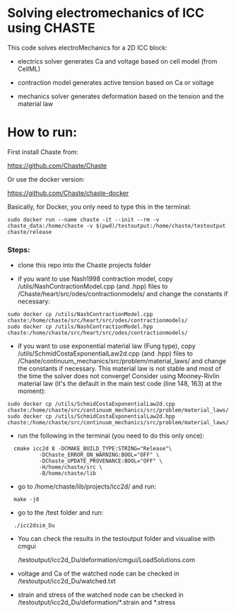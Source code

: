 # Solving electromechanics of ICC using CHASTE

This code solves electroMechanics for a 2D ICC block:

- electrics solver generates Ca and voltage based on cell model (from CellML)

- contraction model generates active tension based on Ca or voltage

- mechanics solver generates deformation based on the tension and the material law

# How to run:

First install Chaste from:

https://github.com/Chaste/Chaste

Or use the docker version:

https://github.com/Chaste/chaste-docker

Basically, for Docker, you only need to type this in the terminal:

```
sudo docker run --name chaste -it --init --rm -v chaste_data:/home/chaste -v $(pwd)/testoutput:/home/chaste/testoutput chaste/release
```

### Steps:

- clone this repo into the Chaste projects folder

- if you want to use Nash1998 contraction model, copy /utils/NashContractionModel.cpp (and .hpp) files to /Chaste/heart/src/odes/contractionmodels/ and change the constants if necessary:

```
sudo docker cp /utils/NashContractionModel.cpp chaste:/home/chaste/src/heart/src/odes/contractionmodels/
sudo docker cp /utils/NashContractionModel.hpp chaste:/home/chaste/src/heart/src/odes/contractionmodels/
```

- if you want to use exponential material law (Fung type), copy /utils/SchmidCostaExponentialLaw2d.cpp (and .hpp) files to /Chaste/continuum_mechanics/src/problem/material_laws/ and change the constants if necessary. This material law is not stable and most of the time the solver does not converge! Consider using Mooney-Rivlin material law (it's the default in the main test code (line 148, 163) at the moment):

```
sudo docker cp /utils/SchmidCostaExponentialLaw2d.cpp chaste:/home/chaste/src/continuum_mechanics/src/problem/material_laws/
sudo docker cp /utils/SchmidCostaExponentialLaw2d.hpp chaste:/home/chaste/src/continuum_mechanics/src/problem/material_laws/
```

- run the following in the terminal (you need to do this only once):

```
  cmake icc2d 8 -DCMAKE_BUILD_TYPE:STRING="Release"\
          -DChaste_ERROR_ON_WARNING:BOOL="OFF" \
          -DChaste_UPDATE_PROVENANCE:BOOL="OFF" \
          -H/home/chaste/src \
          -B/home/chaste/lib
```

- go to /home/chaste/lib/projects/icc2d/ and run:

```
  make -j8
```

- go to the /test folder and run:

```
  ./icc2dsim_Du 
```

- You can check the results in the testoutput folder and visualise with cmgui
  
  /testoutput/icc2d_Du/deformation/cmgui/LoadSolutions.com
  
- voltage and Ca of the watched node can be checked in /testoutput/icc2d_Du/watched.txt

- strain and stress of the watched node can be checked in /testoutput/icc2d_Du/deformation/*.strain and *.stress

